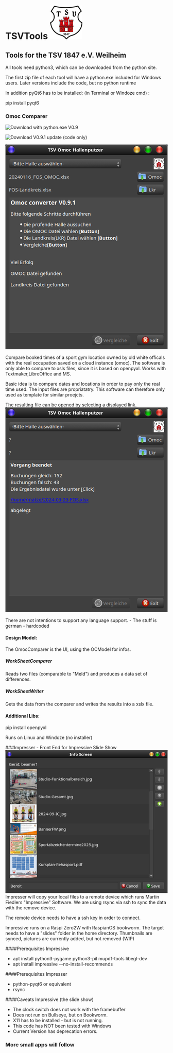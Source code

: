 # TSVTools  ![Screenshot](https://github.com/kanehekili/TSVTools/blob/main/src/icons/tsv_logo_100.png)

## Tools for the TSV 1847 e.V. Weilheim

All tools need python3, which can be downloaded from the python site. 

The first zip file of each tool will have a python.exe included for Windows users. Later versions include the code, but no python runtime 

In addition pyQt6 has to be installed: (in Terminal or Windoze cmd) :

pip install pyqt6

### Omoc Comparer
![Download with python.exe V0.9](https://github.com/kanehekili/TSVTools/releases/tag/V0.9)

![Download V0.9.1 update (code only)](https://github.com/kanehekili/TSVTools/releases/tag/V0.9.1)

![Screenshot](https://github.com/kanehekili/TSVTools/blob/main/OmocX1.png)

Compare booked times of a sport gym location owned by old white officals with the real occupation saved on a cloud instance (omoc). The software is only able to compare to xsls files, since it is based on openpyxl. Works with Textmaker,LibreOffice and MS.

Basic idea is to compare dates and locations in order to pay only the real time used. The input files are propriatatry. This software can therefore only used as template for similar proejcts.

The resulting file can be opened by selecting a displayed link.
![Screenshot](https://github.com/kanehekili/TSVTools/blob/main/OmocX2.png)

There are not intentions to support any language support. - The stuff is german - hardcoded

#### Design Model:
The OmocComparer is the UI, using the OCModel for infos.

##### WorkSheetComparer
Reads two files (comparable to "Meld") and produces a data set of differences.

##### WorkSheetWriter
Gets the data from the comparer and writes the results into a xslx file.

#### Additional Libs:
pip install openpyxl

Runs on Linux and Windoze (no installer)

###Impresser - Front End for Impressive Slide Show
![Screenshot](https://github.com/kanehekili/TSVTools/blob/main/Impressor.png)
Impresser will copy your local files to a remote device which runs Martin Fiedlers "Impressive" Software. We are using rsync via ssh to sync the data with the remove device.

The remote device needs to have a ssh key in order to connect. 

Impressive runs on a Raspi Zero2W with RaspianOS bookworm. The target needs to have a "slides" folder in the home directory. Thumbnails are synced, pictures are currently added, but not removed (WIP) 

####Prerequisites Impressive
* apt install python3-pygame python3-pil mupdf-tools libegl-dev
* apt install impressive --no-install-recommends

####Prerequisites Impresser
* python-pyqt6 or equivalent
* rsync 

####Caveats Impressive (the slide show)
* The clock switch does not work with the framebuffer 
* Does not run on Bullseye, but on Bookworm. 
* X11 has to be installed - but is not running. 
* This code has NOT been tested with Windows
* Current Version has deprecation errors.


### More small apps will follow
